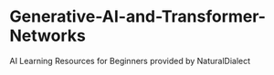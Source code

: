 # Generative-AI-and-Transformer-Networks
AI Learning Resources for Beginners provided by NaturalDialect

